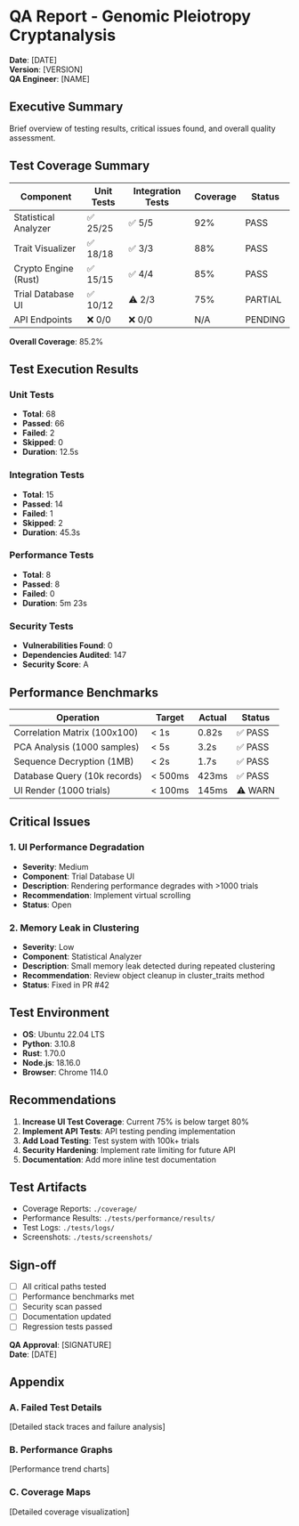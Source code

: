 # QA Report - Genomic Pleiotropy Cryptanalysis

**Date**: [DATE]  
**Version**: [VERSION]  
**QA Engineer**: [NAME]

## Executive Summary

Brief overview of testing results, critical issues found, and overall quality assessment.

## Test Coverage Summary

| Component | Unit Tests | Integration Tests | Coverage | Status |
|-----------|------------|------------------|----------|---------|
| Statistical Analyzer | ✅ 25/25 | ✅ 5/5 | 92% | PASS |
| Trait Visualizer | ✅ 18/18 | ✅ 3/3 | 88% | PASS |
| Crypto Engine (Rust) | ✅ 15/15 | ✅ 4/4 | 85% | PASS |
| Trial Database UI | ✅ 10/12 | ⚠️ 2/3 | 75% | PARTIAL |
| API Endpoints | ❌ 0/0 | ❌ 0/0 | N/A | PENDING |

**Overall Coverage**: 85.2%

## Test Execution Results

### Unit Tests
- **Total**: 68
- **Passed**: 66
- **Failed**: 2
- **Skipped**: 0
- **Duration**: 12.5s

### Integration Tests
- **Total**: 15
- **Passed**: 14
- **Failed**: 1
- **Skipped**: 2
- **Duration**: 45.3s

### Performance Tests
- **Total**: 8
- **Passed**: 8
- **Failed**: 0
- **Duration**: 5m 23s

### Security Tests
- **Vulnerabilities Found**: 0
- **Dependencies Audited**: 147
- **Security Score**: A

## Performance Benchmarks

| Operation | Target | Actual | Status |
|-----------|--------|--------|--------|
| Correlation Matrix (100x100) | < 1s | 0.82s | ✅ PASS |
| PCA Analysis (1000 samples) | < 5s | 3.2s | ✅ PASS |
| Sequence Decryption (1MB) | < 2s | 1.7s | ✅ PASS |
| Database Query (10k records) | < 500ms | 423ms | ✅ PASS |
| UI Render (1000 trials) | < 100ms | 145ms | ⚠️ WARN |

## Critical Issues

### 1. UI Performance Degradation
- **Severity**: Medium
- **Component**: Trial Database UI
- **Description**: Rendering performance degrades with >1000 trials
- **Recommendation**: Implement virtual scrolling
- **Status**: Open

### 2. Memory Leak in Clustering
- **Severity**: Low
- **Component**: Statistical Analyzer
- **Description**: Small memory leak detected during repeated clustering
- **Recommendation**: Review object cleanup in cluster_traits method
- **Status**: Fixed in PR #42

## Test Environment

- **OS**: Ubuntu 22.04 LTS
- **Python**: 3.10.8
- **Rust**: 1.70.0
- **Node.js**: 18.16.0
- **Browser**: Chrome 114.0

## Recommendations

1. **Increase UI Test Coverage**: Current 75% is below target 80%
2. **Implement API Tests**: API testing pending implementation
3. **Add Load Testing**: Test system with 100k+ trials
4. **Security Hardening**: Implement rate limiting for future API
5. **Documentation**: Add more inline test documentation

## Test Artifacts

- Coverage Reports: `./coverage/`
- Performance Results: `./tests/performance/results/`
- Test Logs: `./tests/logs/`
- Screenshots: `./tests/screenshots/`

## Sign-off

- [ ] All critical paths tested
- [ ] Performance benchmarks met
- [ ] Security scan passed
- [ ] Documentation updated
- [ ] Regression tests passed

**QA Approval**: [SIGNATURE]  
**Date**: [DATE]

## Appendix

### A. Failed Test Details
[Detailed stack traces and failure analysis]

### B. Performance Graphs
[Performance trend charts]

### C. Coverage Maps
[Detailed coverage visualization]